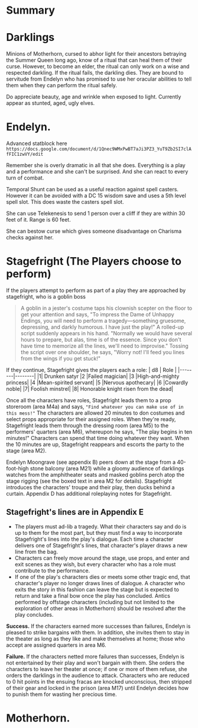 # Summary

# Darklings
Minions of Motherhorn, cursed to abhor light for their ancestors betraying the Summer Queen long ago, know of a ritual that can heal them of their curse. However, to become an elder, the ritual can only work on a wise and respected darkling. If the ritual fails, the darkling dies. They are bound to servitude from Endelyn who has promised to use her oracular abilities to tell them when they can perform the ritual safely.

Do appreciate beauty, age and wrinkle when exposed to light. Currently appear as stunted, aged, ugly elves.

# Endelyn.

Advanced statblock here `https://docs.google.com/document/d/1Qnec9WMxPwBT7aJi3PZ3_YuT9Zb2SI7clAfFIC1zwVY/edit`

Remember she is overly dramatic in all that she does. Everything is a play and a performance and she can't be surprised. And she can react to every turn of combat.

Temporal Shunt can be used as a useful reaction against spell casters. However it can be avoided with a DC 15 wisdom save and uses a 5th level spell slot. This does waste the casters spell slot.

She can use Telekenesis to send 1 person over a cliff if they are within 30 feet of it. Range is 60 feet.

She can bestow curse which gives someone disadvantage on Charisma checks against her.

# Stagefright (The Players choose to perform)

If the players attempt to perform as part of a play they are approached by stagefright, who is a goblin boss

> A goblin in a jester's costume taps his clownish scepter on the floor to get your attention and says, "To impress the Dame of Unhappy Endings, you will need to perform a tragedy—something gruesome, depressing, and darkly humorous. I have just the play!" A rolled-up script suddenly appears in his hand. "Normally we would have several hours to prepare, but alas, time is of the essence. Since you don't have time to memorize all the lines, we'll need to improvise." Tossing the script over one shoulder, he says, "Worry not! I'll feed you lines from the wings if you get stuck!"

If they continue, Stagefright gives the players each a role:
| d8 | Role |
|--------|--------|
|1|	Drunken satyr
|2	|Failed magician|
|3	|High-and-mighty princess|
|4	|Mean-spirited servant|
|5	|Nervous apothecary|
|6	|Cowardly noble|
|7|	Foolish minstrel|
|8|	Honorable knight risen from the dead|

Once all the characters have roles, Stagefright leads them to a prop storeroom (area M4a) and says, `"Find whatever you can make use of in this mess!"` The characters are allowed 20 minutes to don costumes and select props appropriate for their assigned roles. When they're ready, Stagefright leads them through the dressing room (area M5) to the performers' quarters (area M6), whereupon he says, "The play begins in ten minutes!" Characters can spend that time doing whatever they want. When the 10 minutes are up, Stagefright reappears and escorts the party to the stage (area M2).

Endelyn Moongrave (see appendix B) peers down at the stage from a 40-foot-high stone balcony (area M21) while a gloomy audience of darklings watches from the amphitheater seats and masked goblins perch atop the stage rigging (see the boxed text in area M2 for details). Stagefright introduces the characters' troupe and their play, then ducks behind a curtain. Appendix D has additional roleplaying notes for Stagefright.

## Stagefright's lines are in Appendix E

- The players must ad-lib a tragedy. What their characters say and do is up to them for the most part, but they must find a way to incorporate Stagefright's lines into the play's dialogue. Each time a character delivers one of Stagefright's lines, that character's player draws a new line from the bag.
- Characters can freely move around the stage, use props, and enter and exit scenes as they wish, but every character who has a role must contribute to the performance.
- If one of the play's characters dies or meets some other tragic end, that character's player no longer draws lines of dialogue. A character who exits the story in this fashion can leave the stage but is expected to return and take a final bow once the play has concluded. Antics performed by offstage characters (including but not limited to the exploration of other areas in Motherhorn) should be resolved after the play concludes.

**Success.** If the characters earned more successes than failures, Endelyn is pleased to strike bargains with them. In addition, she invites them to stay in the theater as long as they like and make themselves at home; those who accept are assigned quarters in area M6.

**Failure.** If the characters netted more failures than successes, Endelyn is not entertained by their play and won't bargain with them. She orders the characters to leave her theater at once; if one or more of them refuse, she orders the darklings in the audience to attack. Characters who are reduced to 0 hit points in the ensuing fracas are knocked unconscious, then stripped of their gear and locked in the prison (area M17) until Endelyn decides how to punish them for wasting her precious time.

# Motherhorn. 